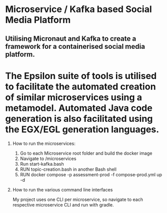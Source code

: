# Microservice / Kafka based Social Media Platform

## Utilising Micronaut and Kafka to create a framework for a containerised social media platform.

# The Epsilon suite of tools is utilised to facilitate the automated creation of similar microservices using a metamodel. Automated Java code generation is also facilitated using the EGX/EGL generation languages.

1. How to run the microservices:
   1. Go to each Microservice root folder and build the docker image
   2. Navigate to /microservices
   3. Run start-kafka.bash
   4. RUN topic-creation.bash in another Bash shell
   5. RUN docker compose -p assessment-prod -f compose-prod.yml up -d

2. How to run the various command line interfaces

   My project uses one CLI per microservice, so navigate to each
respective microservice CLI and run with gradle.
